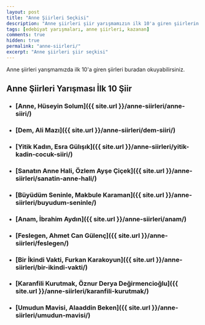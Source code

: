 ```yaml
---
layout: post
title: "Anne Şiirleri Seçkisi"
description: "Anne şiirleri şiir yarışmamızın ilk 10'a giren şiirlerin listesidir."
tags: [edebiyat yarışmaları, anne şiirleri, kazanan]
comments: true
hidden: true
permalink: "anne-siirleri/"
excerpt: "Anne şiirleri şiir seçkisi"
---
```


Anne şiirleri yarışmamızda ilk 10'a giren şiirleri buradan okuyabilirsiniz.  

## Anne Şiirleri Yarışması İlk 10 Şiir

- ### [Anne, Hüseyin Solum]({{ site.url }}/anne-siirleri/anne-siiri/)

- ### [Dem, Ali Mazı]({{ site.url }}/anne-siirleri/dem-siiri/)

- ### [Yitik Kadın, Esra Gülışık]({{ site.url }}/anne-siirleri/yitik-kadin-cocuk-siiri/)
 
- ### [Sanatın Anne Hali, Özlem Ayşe Çiçek]({{ site.url }}/anne-siirleri/sanatin-anne-hali/)

- ### [Büyüdüm Seninle, Makbule Karaman]({{ site.url }}/anne-siirleri/buyudum-seninle/)

- ### [Anam, İbrahim Aydın]({{ site.url }}/anne-siirleri/anam/)

- ### [Feslegen, Ahmet Can Gülenç]({{ site.url }}/anne-siirleri/feslegen/)

- ### [Bir İkindi Vakti, Furkan Karakoyun]({{ site.url }}/anne-siirleri/bir-ikindi-vakti/)

- ### [Karanfili Kurutmak, Öznur Derya Değirmencioğlu]({{ site.url }}/anne-siirleri/karanfili-kurutmak/)

- ### [Umudun Mavisi, Alaaddin Beken]({{ site.url }}/anne-siirleri/umudun-mavisi/)
